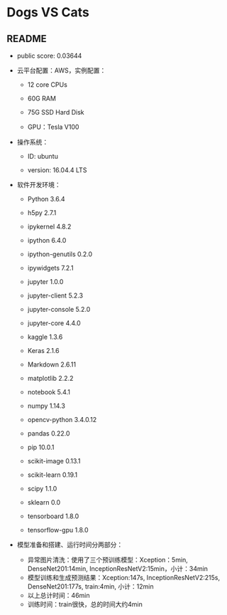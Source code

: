 # Dogs VS Cats

## README
* public score: 0.03644

* 云平台配置：AWS，实例配置：

  - 12 core CPUs

  - 60G RAM

  - 75G SSD Hard Disk

  - GPU：Tesla V100

    

* 操作系统：

  - ID: ubuntu

  - version: 16.04.4 LTS

    

* 软件开发环境：

  - Python 3.6.4 

  - h5py 2.7.1 

  - ipykernel 4.8.2 

  - ipython 6.4.0 

  - ipython-genutils 0.2.0 

  - ipywidgets 7.2.1 

  - jupyter 1.0.0 

  - jupyter-client 5.2.3 

  - jupyter-console 5.2.0 

  - jupyter-core 4.4.0 

  - kaggle 1.3.6 

  - Keras 2.1.6 

  - Markdown 2.6.11 

  - matplotlib 2.2.2 

  - notebook 5.4.1 

  - numpy 1.14.3 

  - opencv-python 3.4.0.12 

  - pandas 0.22.0 

  - pip 10.0.1 

  - scikit-image 0.13.1 

  - scikit-learn 0.19.1 

  - scipy 1.1.0 

  - sklearn 0.0 

  - tensorboard 1.8.0 

  - tensorflow-gpu 1.8.0
* 模型准备和搭建、运行时间分两部分：
  - 异常图片清洗：使用了三个预训练模型：Xception：5min, DenseNet201:14min, InceptionResNetV2:15min，小计：34min
  - 模型训练和生成预测结果：Xception:147s, InceptionResNetV2:215s, DenseNet201:177s, train:4min, 小计：12min
  - 以上总计时间：46min
  - 训练时间：train很快，总的时间大约4min
    
